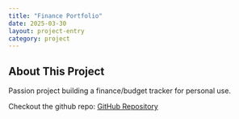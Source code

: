 ```yaml
---
title: "Finance Portfolio"
date: 2025-03-30
layout: project-entry
category: project
---
```


## About This Project

Passion project building a finance/budget tracker for personal use. 

Checkout the github repo: [GitHub Repository](https://github.com/AbieSafdie171/finance_portfolio)